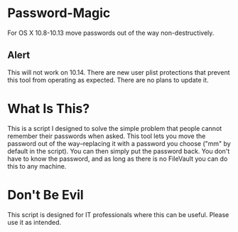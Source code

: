 # Password-Magic
For OS X 10.8-10.13 move passwords out of the way non-destructively.

## Alert
This will not work on 10.14. There are new user plist protections that prevent this tool from operating as expected. There are no plans to update it.

# What Is This?
This is a script I designed to solve the simple problem that people cannot remember their passwords when asked. This tool lets you move the password out of the way–replacing it with a password you choose ("mm" by default in the script). You can then simply put the password back. You don't have to know the password, and as long as there is no FileVault you can do this to any machine.

# Don't Be Evil
This script is designed for IT professionals where this can be useful. Please use it as intended.

